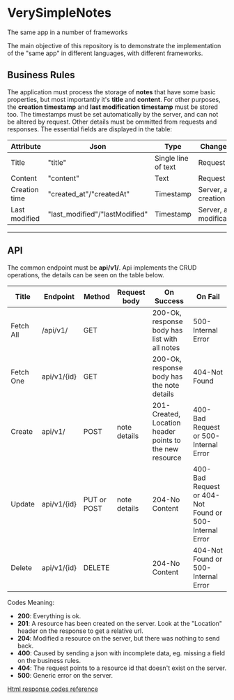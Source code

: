 # VerySimpleNotes
The same app in a number of frameworks

The main objective of this repository is to demonstrate the implementation of the "same app" in different languages, with different frameworks.

## Business Rules ##
The application must process the storage of **notes** that have some basic properties, but most importantly it's **title** and **content**. For other purposes, 
the **creation timestamp** and **last modification timestamp** must be stored too. The timestamps must be set automatically by the server, and can not be altered
by request. Other details must be ommitted from requests and responses. The essential fields are displayed in the table:

|Attribute|Json|Type|Change by|
|---|---|---|---|
|Title|"title"|Single line of text|Request|
|Content|"content"|Text|Request|
|Creation time|"created_at"/"createdAt"|Timestamp|Server, at creation|
|Last modified|"last_modified"/"lastModified"|Timestamp|Server, at modification|
***

## API ##
The common endpoint must be **api/v1/**. Api implements the CRUD operations, the details can be seen on the table below.

|Title|Endpoint|Method|Request body|On Success|On Fail|
|---|---|---|---|---|---|
|Fetch All|/api/v1/|GET| |200-Ok, response body has list with all notes|500-Internal Error|
|Fetch One|api/v1/{id}|GET| |200-Ok, response body has the note details|404-Not Found|
|Create|api/v1/|POST|note details|201-Created, Location header points to the new resource|400-Bad Request or 500-Internal Error|
|Update|api/v1/{id}|PUT or POST|note details|204-No Content|400-Bad Request or 404-Not Found or 500-Internal Error|
|Delete|api/v1/{id}|DELETE| |204-No Content|404-Not Found or 500-Internal Error|

Codes Meaning:
 - **200**: Everything is ok.
 - **201**: A resource has been created on the server. Look at the "Location" header on the response to get a relative url.
 - **204**: Modified a resource on the server, but there was nothing to send back.
 - **400**: Caused by sending a json with incomplete data, eg. missing a field on the business rules.
 - **404**: The request points to a resource id that doesn't exist on the server.
 - **500**: Generic error on the server.

[Html response codes reference](https://developer.mozilla.org/pt-BR/docs/Web/HTTP/Status)
